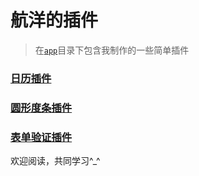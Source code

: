# 航洋的插件

> 在[`app`](https://github.com/hangyangws/myPlugin/tree/master/apps)目录下包含我制作的一些简单插件

### [日历插件](https://github.com/hangyangws/myPlugin/tree/master/apps/Calendar)

### [圆形度条插件](https://github.com/hangyangws/myPlugin/tree/master/apps/sector)

### [表单验证插件](https://github.com/hangyangws/myPlugin/tree/master/apps/verify)

欢迎阅读，共同学习^_^